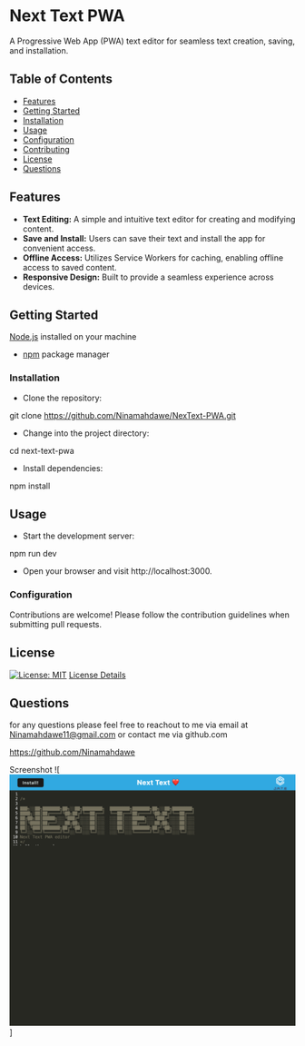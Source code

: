 # Next Text PWA

A Progressive Web App (PWA) text editor for seamless text creation, saving, and installation.

## Table of Contents

- [Features](#features)
- [Getting Started](#getting-started)
- [Installation](#installation)
- [Usage](#usage)
- [Configuration](#configuration)
- [Contributing](#contributing)
- [License](#license)
- [Questions](#questions)

## Features

- **Text Editing:** A simple and intuitive text editor for creating and modifying content.
- **Save and Install:** Users can save their text and install the app for convenient access.
- **Offline Access:** Utilizes Service Workers for caching, enabling offline access to saved content.
- **Responsive Design:** Built to provide a seamless experience across devices.

## Getting Started

[Node.js](https://nodejs.org/) installed on your machine

- [npm](https://www.npmjs.com/) package manager

### Installation

- Clone the repository:

git clone https://github.com/Ninamahdawe/NexText-PWA.git

- Change into the project directory:

cd next-text-pwa

- Install dependencies:

npm install

## Usage

- Start the development server:

npm run dev

- Open your browser and visit http://localhost:3000.

### Configuration

Contributions are welcome! Please follow the contribution guidelines when submitting pull requests.

## License

[![License: MIT](https://img.shields.io/badge/License-MIT-yellow.svg)](https://opensource.org/licenses/MIT)
[License Details](https://opensource.org/licenses/MIT)

## Questions

for any questions please feel free to reachout to me via email at Ninamahdawe11@gmail.com or contact me via github.com

https://github.com/Ninamahdawe

Screenshot ![![Alt text](immense-atoll-35130-70ccb3ac7ff5.herokuapp.com_.png)]
